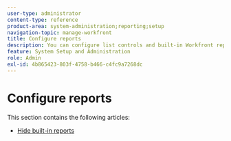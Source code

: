 ```yaml
---
user-type: administrator
content-type: reference
product-area: system-administration;reporting;setup
navigation-topic: manage-workfront
title: Configure reports
description: You can configure list controls and built-in Workfront reports.
feature: System Setup and Administration
role: Admin
exl-id: 4b865423-803f-4758-b466-c4fc9a7268dc
---
```

# Configure reports

This section contains the following articles:

* [Hide built-in reports](../../../administration-and-setup/manage-workfront/configure-reports/hide-built-in-reports.md)
